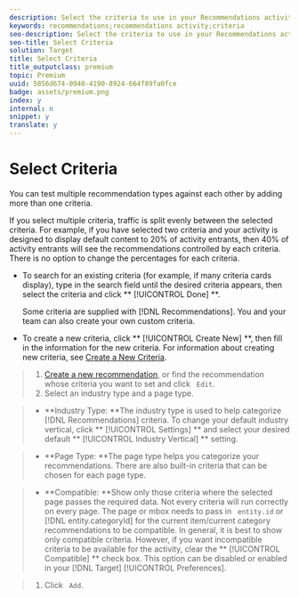 ```yaml
---
description: Select the criteria to use in your Recommendations activity.
keywords: recommendations;recommendations activity;criteria
seo-description: Select the criteria to use in your Recommendations activity.
seo-title: Select Criteria
solution: Target
title: Select Criteria
title_outputclass: premium
topic: Premium
uuid: 5856d674-0940-4190-8924-664f89fa0fce
badge: assets/premium.png
index: y
internal: n
snippet: y
translate: y
---
```


# Select Criteria

You can test multiple recommendation types against each other by adding more than one criteria. 

If you select multiple criteria, traffic is split evenly between the selected criteria. For example, if you have selected two criteria and your activity is designed to display default content to 20% of activity entrants, then 40% of activity entrants will see the recommendations controlled by each criteria. There is no option to change the percentages for each criteria. 

* To search for an existing criteria (for example, if many criteria cards display), type in the search field until the desired criteria appears, then select the criteria and click ** [!UICONTROL  Done] **. 

  Some criteria are supplied with [!DNL  Recommendations]. You and your team can also create your own custom criteria. 

* To create a new criteria, click ** [!UICONTROL  Create New] **, then fill in the information for the new criteria. For information about creating new criteria, see [ Create a New Criteria](../c_recommendations/c_algorithms/t_create_new_algorithm.md#task_8A9CB465F28D44899F69F38AD27352FE). 


>1. [ Create a new recommendation](../c_recommendations/t_create_recs_activity.md#task_6874328773C64C44A73F0A130AD3F96F), or find the recommendation whose criteria you want to set and click ` Edit`.
>1. Select an industry type and a page type.

>    
>    * **Industry Type: **The industry type is used to help categorize [!DNL  Recommendations] criteria. To change your default industry vertical, click ** [!UICONTROL  Settings] ** and select your desired default ** [!UICONTROL  Industry Vertical] ** setting. 

>    * **Page Type: **The page type helps you categorize your recommendations. There are also built-in criteria that can be chosen for each page type. 

>    * **Compatible: **Show only those criteria where the selected page passes the required data. Not every criteria will run correctly on every page. The page or mbox needs to pass in ` entity.id` or [!DNL  entity.categoryId] for the current item/current category recommendations to be compatible. In general, it is best to show only compatible criteria. However, if you want incompatible criteria to be available for the activity, clear the ** [!UICONTROL  Compatible] ** check box. This option can be disabled or enabled in your [!DNL  Target] [!UICONTROL  Preferences]. 


>1. Click ` Add`.
